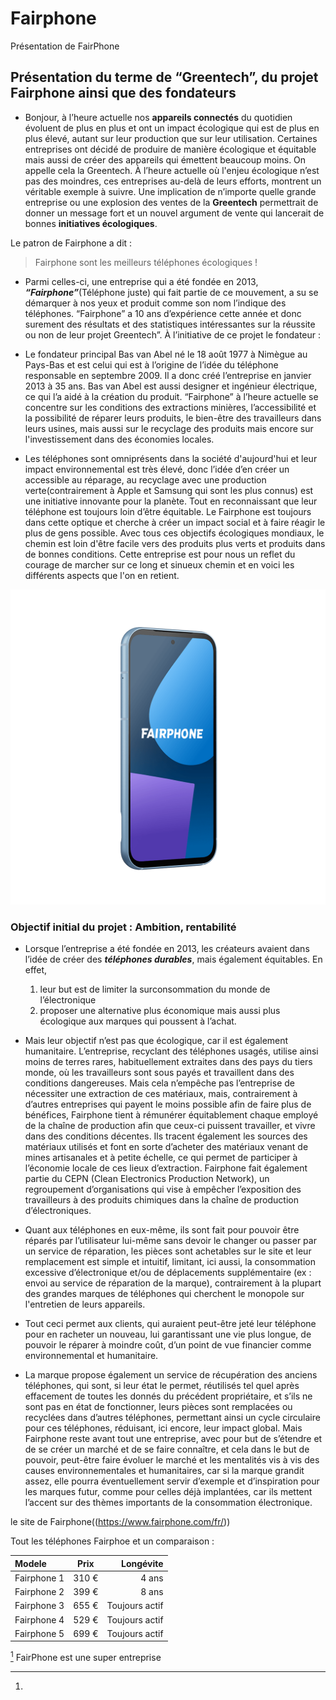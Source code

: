 # Fairphone
Présentation de FairPhone

## Présentation du terme de “Greentech”, du projet Fairphone ainsi que des fondateurs

- Bonjour, à l’heure actuelle nos **appareils connectés** du quotidien évoluent de plus en plus et ont un impact écologique qui est de plus en plus élevé, autant sur leur production que sur leur utilisation. Certaines entreprises ont décidé de produire de manière écologique et équitable mais aussi de créer des appareils qui émettent beaucoup moins. On appelle cela la Greentech. À l’heure actuelle où l'enjeu écologique n’est pas des moindres, ces entreprises au-delà de leurs efforts, montrent un véritable exemple à suivre. Une implication de n’importe quelle grande entreprise ou une explosion des ventes de la **Greentech** permettrait de donner un message fort et un nouvel argument de vente qui lancerait de bonnes **initiatives écologiques**.

Le patron de Fairphone a dit : 
> Fairphone sont les meilleurs téléphones écologiques !

- Parmi celles-ci, une entreprise qui a été fondée en 2013, **_“Fairphone”_**(Téléphone juste) qui fait partie de ce mouvement, a su se démarquer à nos yeux et produit comme son nom l’indique des téléphones. “Fairphone” a 10 ans d’expérience cette année et donc surement des résultats et des statistiques intéressantes sur la réussite ou non de leur projet Greentech”. À l’initiative de ce projet le fondateur :
- Le fondateur principal Bas van Abel né le 18 août 1977 à Nimègue au Pays-Bas et est celui qui est à l’origine de l’idée du téléphone responsable en septembre 2009. Il a donc créé l’entreprise en janvier 2013 à 35 ans. Bas van Abel est aussi designer et ingénieur électrique, ce qui l’a aidé à la création du produit. “Fairphone” à l’heure actuelle se concentre sur les conditions des extractions minières, l’accessibilité et la possibilité de réparer leurs produits, le bien-être des travailleurs dans leurs usines, mais aussi sur le recyclage des produits mais encore sur l'investissement dans des économies locales. 

- Les téléphones sont omniprésents dans la société d'aujourd'hui et leur impact environnemental est très élevé, donc l’idée d’en créer un accessible au réparage, au recyclage avec une production verte(contrairement à Apple et Samsung qui sont les plus connus) est une initiative innovante pour la planète. Tout en reconnaissant que leur  téléphone est toujours loin d’être équitable. Le Fairphone est toujours dans cette optique et cherche à créer un impact social et à faire réagir le plus de gens possible. Avec tous ces objectifs écologiques mondiaux, le chemin est loin d'être facile vers des produits plus verts et produits dans de bonnes conditions. Cette entreprise est pour nous un reflet du courage de marcher sur ce long et sinueux chemin et en voici les différents aspects que l'on en retient.

![Cover](https://github.com/BOISDANGHIEN-Evan-2326024e/Fairphone/blob/main/Fairphone.png)

### Objectif initial du projet : Ambition, rentabilité

	

- Lorsque l’entreprise a été fondée en 2013, les créateurs avaient dans l’idée de créer des **_téléphones durables_**, mais également équitables. En effet,
  1. leur but est de limiter la surconsommation du monde de l’électronique
  2. proposer une alternative plus économique mais aussi plus écologique aux marques qui poussent à l’achat.

- Mais leur objectif n’est pas que écologique, car il est également humanitaire. L’entreprise, recyclant des téléphones usagés, utilise ainsi moins de terres rares, habituellement extraites dans des pays du tiers monde, où les travailleurs sont sous payés et travaillent dans des conditions dangereuses. Mais cela n’empêche pas l’entreprise de nécessiter une extraction de ces matériaux, mais, contrairement à d’autres entreprises qui payent le moins possible afin de faire plus de bénéfices, Fairphone tient à rémunérer équitablement chaque employé de la chaîne de production afin que ceux-ci puissent travailler, et vivre dans des conditions décentes. Ils tracent également les sources des matériaux utilisés et font en sorte d’acheter des matériaux venant de mines artisanales et à petite échelle, ce qui permet de participer à l’économie locale de ces lieux d’extraction. Fairphone fait également partie du CEPN (Clean Electronics Production Network), un regroupement d’organisations qui vise à empêcher l’exposition des travailleurs à des produits chimiques dans la chaîne de production d’électroniques.
  
- Quant aux téléphones en eux-même, ils sont fait pour pouvoir être réparés par l’utilisateur lui-même sans devoir le changer ou passer par un service de réparation, les pièces sont achetables sur le site et leur remplacement est simple et intuitif, limitant, ici aussi, la consommation excessive d’électronique et/ou de déplacements supplémentaire (ex : envoi au service de réparation de la marque), contrairement à la plupart des grandes marques de téléphones qui cherchent le monopole sur l'entretien de leurs appareils.
  
- Tout ceci permet aux clients, qui auraient peut-être jeté leur téléphone pour en racheter un nouveau, lui garantissant une vie plus longue, de pouvoir le réparer à moindre coût, d’un point de vue financier comme environnemental et humanitaire.
  
- La marque propose également un service de récupération des anciens téléphones, qui sont, si leur état le permet, réutilisés tel quel après effacement de toutes les donnés du précédent propriétaire, et s’ils ne sont pas en état de fonctionner, leurs pièces sont remplacées ou recyclées dans d’autres téléphones, permettant ainsi un cycle circulaire pour ces téléphones, réduisant, ici encore, leur impact global.
Mais Fairphone reste avant tout une entreprise, avec pour but de s’étendre et de se créer un marché et de se faire connaître, et cela dans le but de pouvoir, peut-être faire évoluer le marché et les mentalités vis à vis des causes environnementales et humanitaires, car si la marque grandit assez, elle pourra éventuellement servir d’exemple et d’inspiration pour les marques futur, comme pour celles déjà implantées, car ils mettent l’accent sur des thèmes importants de la consommation électronique.

le site de Fairphone((https://www.fairphone.com/fr/))

Tout les téléphones Fairphoe et un comparaison : 

| Modele      |      Prix          | Longévite |
| :--------------- |:---------------:| -----:|
| Fairphone 1 | 310 €  | 4 ans |
| Fairphone 2 |  399 €      |  8 ans |
| Fairphone 3  | 655 €           |   Toujours actif |
| Fairphone 4  | 529 €         |    Toujours actif  |
| Fairphone 5  | 699 €          |    Toujours actif  |



[^1] FairPhone est une super entreprise
[^1]: 
